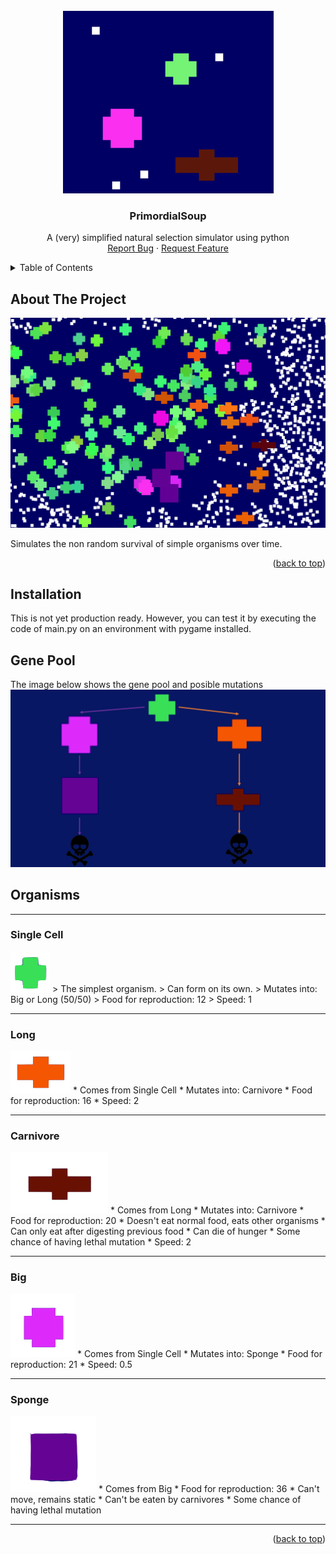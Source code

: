 <!-- PROJECT LOGO -->
<br />
<div align="center">
<img src="images/header.png" alt="Header">

  <h3 align="center">PrimordialSoup</h3>

  <p align="center">
   A (very) simplified natural selection simulator using python
    <br />
    <a href="https://github.com/othneildrew/Best-README-Template/issues">Report Bug</a>
    ·
    <a href="https://github.com/othneildrew/Best-README-Template/issues">Request Feature</a>
  </p>
</div>



<!-- TABLE OF CONTENTS -->
<details>
  <summary>Table of Contents</summary>
  <ol>
    <li>
      <a href="#about-the-project">About The Project</a>
    </li>
    <li>
      <a href="#installation">Installation</a>
    </li>
    <li>
      <a href="#gene-pool">Gene Pool</a>
    </li>
  </ol>
</details>



<!-- ABOUT THE PROJECT -->
## About The Project

<img src='images/screenshot.png'>

Simulates the non random survival of simple organisms over time.

<p align="right">(<a href="#readme-top">back to top</a>)</p>

## Installation

This is not yet production ready. However, you can test it by executing the code of main.py on an environment with pygame installed.

## Gene Pool

The image below shows the gene pool and posible mutations
<br/>
<img src='images/tree.png'>

## Organisms

<hr/>

### Single Cell
<img src='images/single_cell.png'>
> The simplest organism.
> Can form on its own.
> Mutates into: Big or Long (50/50)
> Food for reproduction: 12
> Speed: 1
<hr/>

### Long
<img src='images/long.png'>
* Comes from Single Cell
* Mutates into: Carnivore
* Food for reproduction: 16
* Speed: 2
<hr/>

### Carnivore
<img src='images/carnivore.png'>
* Comes from Long
* Mutates into: Carnivore
* Food for reproduction: 20
* Doesn't eat normal food, eats other organisms
* Can only eat after digesting previous food
* Can die of hunger
* Some chance of having lethal mutation
* Speed: 2
<hr/>

### Big
<img src='images/big.png'>
* Comes from Single Cell
* Mutates into: Sponge
* Food for reproduction: 21
* Speed: 0.5
<hr/>

### Sponge
<img src='images/sponge.png'>
* Comes from Big
* Food for reproduction: 36
* Can't move, remains static
* Can't be eaten by carnivores
* Some chance of having lethal mutation
<hr/>


<p align="right">(<a href="#readme-top">back to top</a>)</p>
